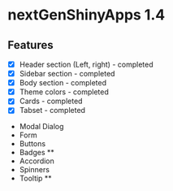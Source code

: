 # nextGenShinyApps 1.4

## Features

- [x] Header section (Left, right) - completed
- [x] Sidebar section - completed
- [x] Body section - completed
- [x] Theme colors - completed
- [x] Cards - completed
- [x] Tabset - completed
* Modal Dialog
* Form
* Buttons
* Badges **
* Accordion
* Spinners
* Tooltip **
